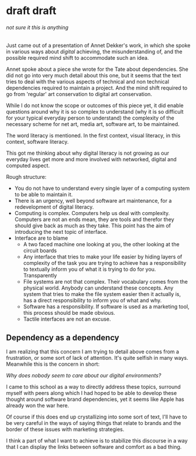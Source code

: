 # draft draft
###### not sure it this is anything

Just came out of a presentation of Annet Dekker's work, in which she spoke in various ways about *digital* achieving, the misunderstanding of, and the possible required mind shift to accommodate such an idea.

Annet spoke about a piece she wrote for the Tate about dependencies. She did not go into very much detail about this one, but it seems that the text tries to deal with the various aspects of technical and non technical dependencies required to maintain a project. And the mind shift required to go from 'regular' art conservation to digital art conservation.

While I do not know the scope or outcomes of this piece yet, it did enable questions around why it is so complex to understand (why it is so difficult for your typical everyday person to understand) the complexity of the necessary scheme for net art, media art, software art, to be maintained.

The word literacy is mentioned. In the first context, visual literacy, in this context, software literacy.

This got me thinking about why digital literacy is not growing as our everyday lives get more and more involved with networked, digital and computed aspect.

Rough structure:
- You do not have to understand every single layer of a computing system to be able to maintain it.
- There is an urgency, well beyond software art maintenance, for a redevelopment of digital literacy.
- Computing is complex. Computers help us deal with complexity. Computers are not an ends mean, they are tools and therefor they should give back as much as they take. This point has the aim of introducing the next topic of interface.
- Interface are to blame
  - A two faced machine one looking at you, the other looking at the circuit boards
  - Any interface that tries to make your life easier by hiding layers of complexity of the task you are trying to achieve has a responsibility to textually inform you of what it is trying to do for you. Transparently
  - File systems are not that complex. Their vocabulary comes from the physical world. Anybody can understand these concepts. Any system that tries to make the file system easier then it actually is, has a direct responsibility to inform you of what and why.
  - Software has a responsibility. If software is used as a marketing tool, this process should be made obvious.
  - Tactile interfaces are not an excuse.

## Dependency as a dependency

I am realizing that this concern I am trying to detail above comes from a frustration, or some sort of lack of attention. It's quite selfish in many ways. Meanwhile this is the concern in short:

*Why does nobody seem to care about our digital environments?*

I came to this school as a way to directly address these topics, surround myself with peers along which I had hoped to be able to develop these thought around software brand dependencies, yet it seems like Apple has already won the war here.

Of course if this does end up crystallizing into some sort of text, I'll have to be very careful in the ways of saying things that relate to brands and the border of these issues with marketing strategies. 

I think a part of what I want to achieve is to stabilize this discourse in a way that I can display the links between software and comfort as a bad thing.
